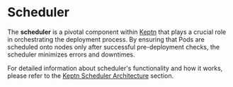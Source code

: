 # Scheduler

The **scheduler** is a pivotal component within
[Keptn](https://lifecycle.keptn.sh/) that plays a crucial role in orchestrating the deployment process.
By ensuring that Pods are scheduled onto nodes only after successful pre-deployment checks,
the scheduler minimizes errors and downtimes.

For detailed information about scheduler's functionality and how it works, please refer to
the [Keptn Scheduler Architecture](https://lifecycle.keptn.sh/docs/concepts/architecture/components/scheduler/) section.
